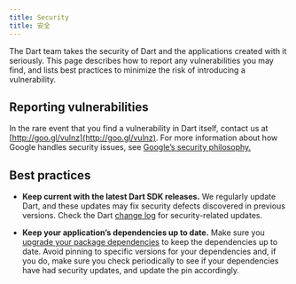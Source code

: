 ```yaml
---
title: Security
title: 安全
---
```


The Dart team takes the security of Dart and the applications
created with it seriously. This page describes how to report any
vulnerabilities you may find, and lists best practices to minimize
the risk of introducing a vulnerability.

## Reporting vulnerabilities

In the rare event that you find a vulnerability in Dart itself,
contact us at [http://goo.gl/vulnz](http://goo.gl/vulnz).
For more information about how Google handles security issues, see
[Google’s security philosophy.](https://www.google.com/about/appsecurity/)

## Best practices

* **Keep current with the latest Dart SDK releases.**
  We regularly update Dart, and these updates may fix security
  defects discovered in previous versions. Check the Dart
  [change log](https://github.com/dart-lang/sdk/blob/master/CHANGELOG.md)
  for security-related updates.

* **Keep your application’s dependencies up to date.**
  Make sure you [upgrade your package
  dependencies](/guides/packages#upgrading-a-dependency)
  to keep the dependencies up to date. Avoid pinning to specific versions
  for your dependencies and, if you do, make sure you check
  periodically to see if your dependencies have had security updates,
  and update the pin accordingly.
